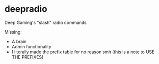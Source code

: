 # deepradio
Deep Gaming's "slash" radio commands

Missing:
- A brain
- Admin functionality
- I literally made the prefix table for no reason smh (this is a note to USE THE PREFIXES)
